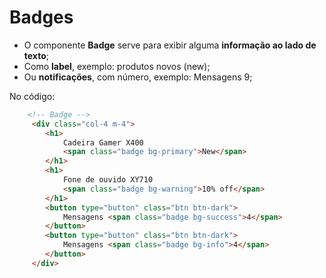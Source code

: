 # Badges
- O componente **Badge** serve para exibir alguma **informação ao lado de texto**;
- Como **label**, exemplo: produtos novos (new);
- Ou **notificações**, com número, exemplo: Mensagens 9;

No código:
~~~html
    <!-- Badge -->
     <div class="col-4 m-4">
        <h1>
            Cadeira Gamer X400 
            <span class="badge bg-primary">New</span>
        </h1>
        <h1>
            Fone de ouvido XY710
            <span class="badge bg-warning">10% off</span>
        </h1>
        <button type="button" class="btn btn-dark">
            Mensagens <span class="badge bg-success">4</span>
        </button>
        <button type="button" class="btn btn-dark">
            Mensagens <span class="badge bg-info">4</span>
        </button>
     </div>
~~~